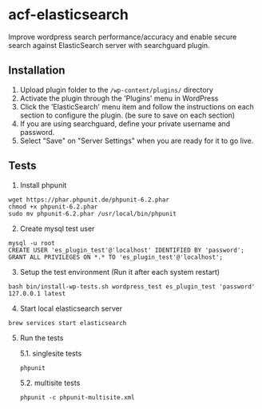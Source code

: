 # acf-elasticsearch

Improve wordpress search performance/accuracy and enable secure search against
ElasticSearch server with searchguard plugin.

## Installation

1. Upload plugin folder to the `/wp-content/plugins/` directory
2. Activate the plugin through the 'Plugins' menu in WordPress
3. Click the 'ElasticSearch' menu item and follow the instructions on each
   section to configure the plugin. (be sure to save on each section)
4. If you are using searchguard, define your private username and password.
5. Select "Save" on "Server Settings" when you are ready for it to go live.

## Tests

1. Install phpunit

```
wget https://phar.phpunit.de/phpunit-6.2.phar
chmod +x phpunit-6.2.phar
sudo mv phpunit-6.2.phar /usr/local/bin/phpunit
```

2. Create mysql test user

```
mysql -u root
CREATE USER 'es_plugin_test'@'localhost' IDENTIFIED BY 'password';
GRANT ALL PRIVILEGES ON *.* TO 'es_plugin_test'@'localhost';
```

3. Setup the test environment (Run it after each system restart)

```
bash bin/install-wp-tests.sh wordpress_test es_plugin_test 'password' 127.0.0.1 latest
```

4. Start local elasticsearch server

```
brew services start elasticsearch
```

5. Run the tests

   5.1. singlesite tests

   ```
   phpunit
   ```

   5.2. multisite tests

   ```
   phpunit -c phpunit-multisite.xml
   ```
